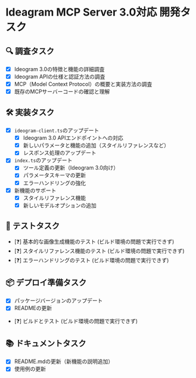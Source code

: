# Ideagram MCP Server 3.0対応 開発タスク

## 🔍 調査タスク
- [x] Ideogram 3.0の特徴と機能の詳細調査
- [x] Ideogram APIの仕様と認証方法の調査
- [x] MCP（Model Context Protocol）の概要と実装方法の調査
- [x] 既存のMCPサーバーコードの確認と理解

## 🛠️ 実装タスク
- [x] `ideogram-client.ts`のアップデート
  - [x] Ideogram 3.0 APIエンドポイントへの対応
  - [x] 新しいパラメータと機能の追加（スタイルリファレンスなど）
  - [x] レスポンス処理のアップデート
- [x] `index.ts`のアップデート
  - [x] ツール定義の更新（Ideogram 3.0向け）
  - [x] パラメータスキーマの更新
  - [x] エラーハンドリングの強化
- [x] 新機能のサポート
  - [x] スタイルリファレンス機能
  - [x] 新しいモデルオプションの追加

## 🧪 テストタスク
- [❓] 基本的な画像生成機能のテスト (ビルド環境の問題で実行できず)
- [❓] スタイルリファレンス機能のテスト (ビルド環境の問題で実行できず)
- [❓] エラーハンドリングのテスト (ビルド環境の問題で実行できず)

## 📦 デプロイ準備タスク
- [x] パッケージバージョンのアップデート
- [x] READMEの更新
- [❓] ビルドとテスト (ビルド環境の問題で実行できず)

## 📚 ドキュメントタスク
- [x] README.mdの更新（新機能の説明追加）
- [x] 使用例の更新
